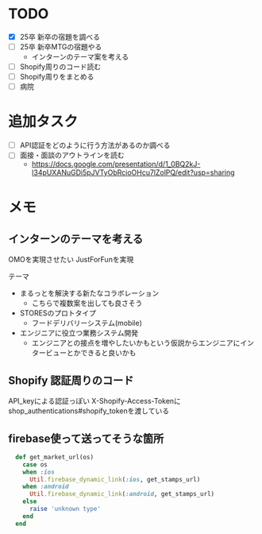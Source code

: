 # TODO

- [x] 25卒 新卒の宿題を調べる
- [ ] 25卒 新卒MTGの宿題やる
  - インターンのテーマ案を考える
- [ ] Shopify周りのコード読む
- [ ] Shopify周りをまとめる
- [ ] 病院

# 追加タスク

- [ ] API認証をどのように行う方法があるのか調べる
- [ ] 面接・面談のアウトラインを読む
  - https://docs.google.com/presentation/d/1_0BQ2kJ-l34pUXANuGDi5pJVTyObRcioOHcu7lZolPQ/edit?usp=sharing

# メモ

## インターンのテーマを考える

OMOを実現させたい
JustForFunを実現

テーマ
- まるっとを解決する新たなコラボレーション
  - こちらで複数案を出しても良さそう
- STORESのプロトタイプ
  - フードデリバリーシステム(mobile)
- エンジニアに役立つ業務システム開発
  - エンジニアとの接点を増やしたいかもという仮説からエンジニアにインタービューとかできると良いかも

## Shopify 認証周りのコード

API_keyによる認証っぽい
X-Shopify-Access-Tokenにshop_authentications#shopify_tokenを渡している

## firebase使って送ってそうな箇所

```ruby
  def get_market_url(os)
    case os
    when :ios
      Util.firebase_dynamic_link(:ios, get_stamps_url)
    when :android
      Util.firebase_dynamic_link(:android, get_stamps_url)
    else
      raise 'unknown type'
    end
  end
```
